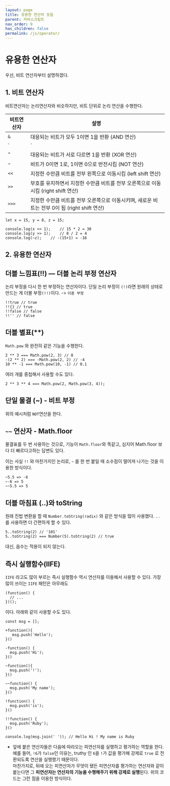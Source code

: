 ```yaml
---
layout: page
title: 유용한 연산자 모음
parent: 자바스크립트
nav_order: 9
has_children: false
permalink: /js/operator/
---
```


# 유용한 연산자  
우선, 비트 연산자부터 설명하겠다.  

## 1\. 비트 연산자

비트연산자는 논리연산자와 비슷하지만, 비트 단위로 논리 연산을 수행한다.  

| 비트연산자 | 설명 |
| - | - |
| `&` | 대응되는 비트가 모두 1이면 1을 반환 (AND 연산) |
| `|` | 대응되는 비트 중에서 하나라도 1이면 1을 반환 (OR 연산) |
| `^` | 대응되는 비트가 서로 다르면 1을 반환 (XOR 연산) |
| `~` | 비트가 0이면 1로, 1이면 0으로 반전시킴 (NOT 연산) |
| `<<` | 지정한 수만큼 비트를 전부 왼쪽으로 이동시킴 (left shift 연산) |
| `>>` | 부호를 유지하면서 지정한 수만큼 비트를 전부 오른쪽으로 이동시킴 (right shift 연산) |
| `>>>` | 지정한 수만큼 비트를 전부 오른쪽으로 이동시키며, 새로운 비트는 전부 0이 됨 (right shift 연산) |

```
let x = 15, y = 8, z = 15;

console.log(x << 1);    // 15 * 2 = 30
console.log(y >> 1);    // 8 / 2 = 4
console.log(~z);    // -(15+1) = -16
```

## 2\. 유용한 연산자

## 더블 느낌표(!!) — 더블 논리 부정 연산자  
논리 부정을 다시 한 번 부정하는 연산자이다. 단일 논리 부정이 `(!)`라면 원래의 상태로 만드는 게 더블 부정`(!!)`이다. -> `이중 부정`

```
!!true // true
!!{} // true
!!false // false
!!'' // false
```

## 더블 별표(**)  
`Math.pow` 와 완전히 같은 기능을 수행한다.  
```
2 ** 3 === Math.pow(2, 3) // 8
-(2 ** 2) === -Math.pow(2, 2) // -4
10 ** -1 === Math.pow(10, -1) // 0.1
```

여러 개를 중첩해서 사용할 수도 있다.  
```
2 ** 3 ** 4 === Math.pow(2, Math.pow(3, 4));
```

## 단일 물결 (~) - 비트 부정  
위의 예시처럼 `NOT`연산을 한다.

## `~~` 연산자 - Math.floor  
물결표를 두 번 사용하는 것으로, 기능이 `Math.floor`와 똑같고, 심지어 Math.floor 보다 더 빠르다고하는 답변도 있다.  

이는 사실 `!!` 와 마찬가지인 논리로, `~` 를 한 번 붙일 때 소수점이 떨어져 나가는 것을 이용한 방식이다.

```
~5.5 => -6
~-6 => 5
~~5.5 => 5
```

## 더블 마침표 (..)와 toString  
원래 진법 변환을 할 때 `Number.toString(radix)` 와 같은 방식을 많이 사용했다. `..` 를 사용하면 더 간편하게 할 수 있다.  

```
5..toString(2) // '101'
5..toString(2) === Number(5).toString(2) // true
```

대신, 음수는 적용이 되지 않는다.

## 즉시 실행함수(IIFE)  
`IIFE` 라고도 많이 부르는 즉시 실행함수 역시 연산자를 이용해서 사용할 수 있다.  가장 많이 쓰이는 `IIFE` 패턴은 아무래도
```
(function() {
  // ...
})();

```  
이다. 아래와 같이 사용할 수도 있다.  

```
const msg = [];

+function(){
   msg.push('Hello');
}()

-function() {
  msg.push('Hi');
}()

~function(){
  msg.push('!');
}()

~~function() {
  msg.push('My name');
}()

!function() {
  msg.push('is');
}()

!!function() {
  msg.push('Ruby');
}()

console.log(msg.join(' ')); // Hello Hi ! My name is Ruby
```

- 앞에 붙은 연산자들은 다음에 따라오는 피연산자를 실행하고 평가하는 역할을 한다.  
예를 들어, `!6`가 `false`인 이유는, truthy 인 `6`을 `!`가 값을 평가해 강제로 `true` 로 전환되도록 연산을 실행했기 때문이다.  
마찬가지로, 뒤에 오는 피연산자가 무엇이 됐든 피연산자를 평가하는 연산자와 같이 붙는다면 그 **피연산자는 연산자의 기능을 수행해주기 위해 강제로 실행**된다. 위의 코드는 그런 점을 이용한 방식이다.

